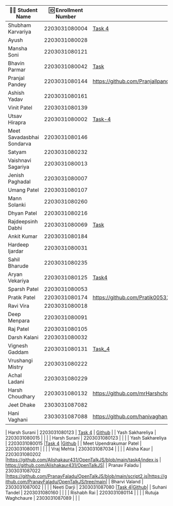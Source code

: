 | 👩‍🎓 Student Name | 🆔 Enrollment Number | Task 4 URL | GitHub Repo |
|-----------------|-------------------|------------|-------------|
| Shubham Karvariya | 2203031080004 | [Task 4](https://github.com/5hubhm/OpenTalkJS/blob/stage-4/index.js) |[Github](https://github.com/5hubhm/OpenTalkJS) |
| Ayush | 2203031080028 | | |
| Mansha Soni | 2203031080121 | | |
| Bhavin Parmar | 2203031080042 |[Task](https://github.com/bhavinSOL/OpenTalkJS/blob/stage-4/index.js) |[GitHub](https://github.com/bhavinSOL/OpenTalkJS/) |
| Pranjal Pandey | 2203031080144 |https://github.com/Pranjallpandey1504/OpenTalkJS/blob/main/task4/index.js |https://github.com/Pranjallpandey1504/OpenTalkJS |
| Ashish Yadav | 2203031080161 | | |
| Vinit Patel | 2203031080139 | | |
| Utsav Hirapra | 2203031080002 |[Task-4](https://github.com/utsav1213/OpenTalkJS/blob/Stage-4/script.js) |[GitHub](https://github.com/utsav1213/OpenTalkJS/tree/main) |
| Meet Savadasbhai Sondarva | 2203031080146 | | |
| Satyam | 2203031080232 | | |
| Vaishnavi Sagariya | 2203031080013 | | |
| Jenish Paghadal | 2203031080007 | | |
| Umang Patel | 2203031080107 | | |
| Mann Solanki | 2203031080260 | | |
| Dhyan Patel | 2203031080216 | | |
| Rajdeepsinh Dabhi | 2203031080069 |[Task](https://github.com/Rajdeepsinh1410/openTalkJS/blob/stage4/script.js) | [GitHub](https://github.com/Rajdeepsinh1410/openTalkJS/tree/stage4) |
| Ankit Kumar | 2203031080184 | | |
| Hardeep Ijardar | 2203031080031 | | |
| Sahil Bharude | 2203031080235 | | |
| Aryan Vekariya | 2203031080125 |[Task4](https://github.com/aaryanvekariya/OpenTalk-JS/blob/main/index.js)|[Repository](https://github.com/aaryanvekariya/OpenTalk-JS) |
| Sparsh Patel | 2203031080053 | | |
| Pratik Patel | 2203031080174 |https://github.com/Pratik00531/OpenTalkJS/blob/stage4/script.js |https://github.com/Pratik00531/OpenTalkJS |
| Ravi Vira | 2203031080018 | | |
| Deep Menpara | 2203031080091 | | |
| Raj Patel | 2203031080105 | | |
| Darsh Kalani | 2203031080032 | | |
| Vignesh Gaddam | 2203031080131 |[Task_4](https://github.com/mrvigneshgaddam/OpenTalkJS/blob/main/task4.js) | [GitHub](https://github.com/mrvigneshgaddam/OpenTalkJS) |
| Vrushangi Mistry | 2203031080222 | | |
| Achal Ladani | 2203031080229 | | |
| Harsh Choudhary | 2203031080132 |https://github.com/mrHarshchoudhary/OpenTalkJS/blob/main/task4.js | https://github.com/mrHarshchoudhary/OpenTalkJS|
| Jeet Dhake | 2303031087082 | | |
| Hani Vaghani | 2303031087088 |https://github.com/hanivaghani/OpenTalkJS/blob/main/script.js|https://github.com/hanivaghani/OpenTalkJS|

| Harsh Surani | 2203031080123 | [Task 4](https://github.com/suraniharsh/GenAI/blob/main/newScript.js) | [Github](https://github.com/suraniharsh/GenAI) |
| Yash Sakhareliya | 2203031080015 | | |
| Harsh Surani | 2203031080123 | | |
| Yash Sakhareliya | 2203031080015 |[Task 4](https://github.com/YashSakhareliya/OpenTalkJS/blob/Stage4/script.js) |[Github](https://github.com/YashSakhareliya/OpenTalkJS/tree/main) |
| Meet Upendrakumar Patel | 2203031080011 | | |
| Vraj Mehta | 2303031087034 | | |
| Alisha Kaur | 2203031080202 |https://github.com/Alishakaur431/OpenTalkJS/blob/main/task4/index.js | https://github.com/Alishakaur431/OpenTalkJS|
| Pranav Faladu | 2303031087022 |https://github.com/PranavFaladu/OpenTalkJS/blob/main/script2.js|https://github.com/PranavFaladu/OpenTalkJS/tree/main|
| Bharvi Valand | 2303031087002 | | |
| Neeti Darji | 2303031087080 |[Task 4](https://github.com/Neetidarji/OpenTalkJS/blob/main/script.js)|[Github](https://github.com/Neetidarji/OpenTalkJS)|
| Suhani Tandel | 2203031080160 | | |
| Rishabh Rai | 2203031080114 | | |
| Rutuja Waghchaure | 2303031087089 | | |
